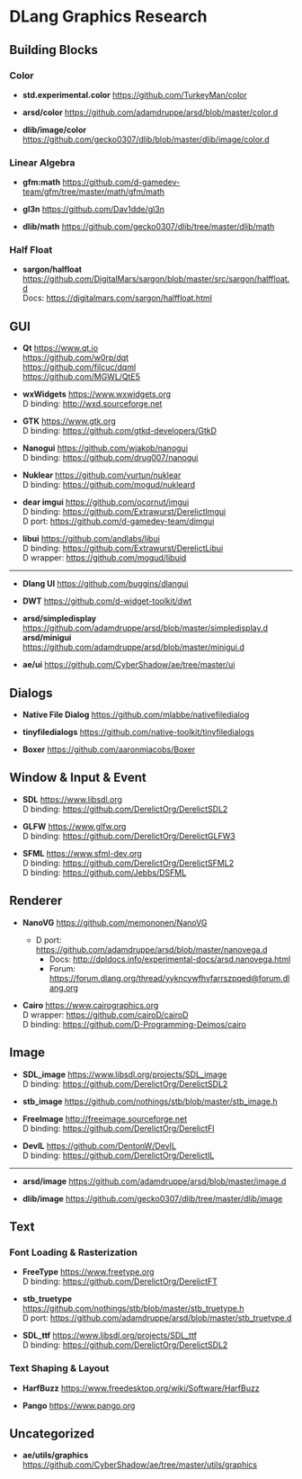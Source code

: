 DLang Graphics Research
=======================

## Building Blocks
### Color
- **std.experimental.color** https://github.com/TurkeyMan/color

- **arsd/color** https://github.com/adamdruppe/arsd/blob/master/color.d

- **dlib/image/color** https://github.com/gecko0307/dlib/blob/master/dlib/image/color.d


### Linear Algebra
- **gfm:math** https://github.com/d-gamedev-team/gfm/tree/master/math/gfm/math

- **gl3n** https://github.com/Dav1dde/gl3n

- **dlib/math** https://github.com/gecko0307/dlib/tree/master/dlib/math


### Half Float
- **sargon/halfloat** https://github.com/DigitalMars/sargon/blob/master/src/sargon/halffloat.d  
  Docs: https://digitalmars.com/sargon/halffloat.html



## GUI
- **Qt** https://www.qt.io  
  https://github.com/w0rp/dqt  
  https://github.com/filcuc/dqml  
  https://github.com/MGWL/QtE5

- **wxWidgets** https://www.wxwidgets.org  
  D binding: http://wxd.sourceforge.net

- **GTK** https://www.gtk.org  
  D binding: https://github.com/gtkd-developers/GtkD

- **Nanogui** https://github.com/wjakob/nanogui  
  D binding: https://github.com/drug007/nanogui

- **Nuklear** https://github.com/vurtun/nuklear  
  D binding: https://github.com/mogud/nukleard

- **dear imgui** https://github.com/ocornut/imgui  
  D binding: https://github.com/Extrawurst/DerelictImgui  
  D port: https://github.com/d-gamedev-team/dimgui

- **libui** https://github.com/andlabs/libui  
  D binding: https://github.com/Extrawurst/DerelictLibui  
  D wrapper: https://github.com/mogud/libuid

---
- **Dlang UI** https://github.com/buggins/dlangui

- **DWT** https://github.com/d-widget-toolkit/dwt

- **arsd/simpledisplay** https://github.com/adamdruppe/arsd/blob/master/simpledisplay.d  
  **arsd/minigui** https://github.com/adamdruppe/arsd/blob/master/minigui.d

- **ae/ui** https://github.com/CyberShadow/ae/tree/master/ui



## Dialogs
- **Native File Dialog** https://github.com/mlabbe/nativefiledialog

- **tinyfiledialogs** https://github.com/native-toolkit/tinyfiledialogs

- **Boxer** https://github.com/aaronmjacobs/Boxer



## Window & Input & Event
- **SDL** https://www.libsdl.org  
  D binding: https://github.com/DerelictOrg/DerelictSDL2

- **GLFW** https://www.glfw.org  
  D binding: https://github.com/DerelictOrg/DerelictGLFW3

- **SFML** https://www.sfml-dev.org  
  D binding: https://github.com/DerelictOrg/DerelictSFML2  
  D binding: https://github.com/Jebbs/DSFML



## Renderer
- **NanoVG** https://github.com/memononen/NanoVG  
	- D port: https://github.com/adamdruppe/arsd/blob/master/nanovega.d  
		- Docs: http://dpldocs.info/experimental-docs/arsd.nanovega.html  
		- Forum: https://forum.dlang.org/thread/yykncywfhvfarrszpqed@forum.dlang.org

- **Cairo** https://www.cairographics.org  
  D wrapper: https://github.com/cairoD/cairoD  
  D binding: https://github.com/D-Programming-Deimos/cairo  



## Image
- **SDL_image** https://www.libsdl.org/projects/SDL_image  
  D binding: https://github.com/DerelictOrg/DerelictSDL2

- **stb_image** https://github.com/nothings/stb/blob/master/stb_image.h

- **FreeImage** http://freeimage.sourceforge.net  
  D binding: https://github.com/DerelictOrg/DerelictFI

- **DevIL** https://github.com/DentonW/DevIL  
  D binding: https://github.com/DerelictOrg/DerelictIL

---
- **arsd/image** https://github.com/adamdruppe/arsd/blob/master/image.d

- **dlib/image** https://github.com/gecko0307/dlib/tree/master/dlib/image



## Text
### Font Loading & Rasterization
- **FreeType** https://www.freetype.org  
  D binding: https://github.com/DerelictOrg/DerelictFT

- **stb_truetype** https://github.com/nothings/stb/blob/master/stb_truetype.h  
  D port: https://github.com/adamdruppe/arsd/blob/master/stb_truetype.d

- **SDL_ttf** https://www.libsdl.org/projects/SDL_ttf  
  D binding: https://github.com/DerelictOrg/DerelictSDL2


### Text Shaping & Layout
- **HarfBuzz** https://www.freedesktop.org/wiki/Software/HarfBuzz

- **Pango** https://www.pango.org



## Uncategorized
- **ae/utils/graphics** https://github.com/CyberShadow/ae/tree/master/utils/graphics
